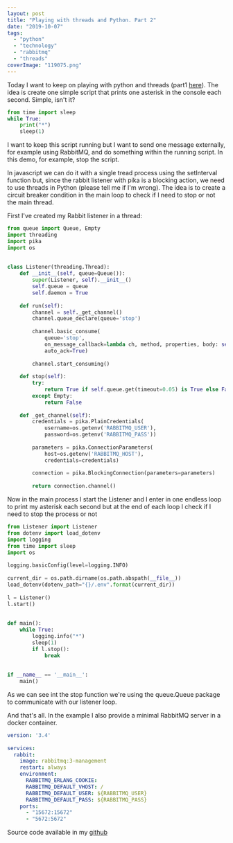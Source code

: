 ```yaml
---
layout: post
title: "Playing with threads and Python. Part 2"
date: "2019-10-07"
tags: 
  - "python"
  - "technology"
  - "rabbitmq"
  - "threads"
coverImage: "119075.png"
---
```


Today I want to keep on playing with python and threads (part1 [here](http://gonzalo123.com/2019/08/19/playing-with-threads-and-python/)). The idea is create one simple script that prints one asterisk in the console each second. Simple, isn't it?

```python
from time import sleep
while True:
    print("*")
    sleep(1)
```

I want to keep this script running but I want to send one message externally, for example using RabbitMQ, and do something within the running script. In this demo, for example, stop the script.

In javascript we can do it with a single tread process using the setInterval function but, since the rabbit listener with pika is a blocking action, we need to use threads in Python (please tell me if I'm wrong). The idea is to create a circuit breaker condition in the main loop to check if I need to stop or not the main thread.

First I've created my Rabbit listener in a thread:

```python
from queue import Queue, Empty
import threading
import pika
import os
 
 
class Listener(threading.Thread):
    def __init__(self, queue=Queue()):
        super(Listener, self).__init__()
        self.queue = queue
        self.daemon = True
 
    def run(self):
        channel = self._get_channel()
        channel.queue_declare(queue='stop')
 
        channel.basic_consume(
            queue='stop',
            on_message_callback=lambda ch, method, properties, body: self.queue.put(item=True),
            auto_ack=True)
 
        channel.start_consuming()
 
    def stop(self):
        try:
            return True if self.queue.get(timeout=0.05) is True else False
        except Empty:
            return False
 
    def _get_channel(self):
        credentials = pika.PlainCredentials(
            username=os.getenv('RABBITMQ_USER'),
            password=os.getenv('RABBITMQ_PASS'))
 
        parameters = pika.ConnectionParameters(
            host=os.getenv('RABBITMQ_HOST'),
            credentials=credentials)
 
        connection = pika.BlockingConnection(parameters=parameters)
 
        return connection.channel()
```

Now in the main process I start the Listener and I enter in one endless loop to print my asterisk each second but at the end of each loop I check if I need to stop the process or not

```python
from Listener import Listener
from dotenv import load_dotenv
import logging
from time import sleep
import os
 
logging.basicConfig(level=logging.INFO)
 
current_dir = os.path.dirname(os.path.abspath(__file__))
load_dotenv(dotenv_path="{}/.env".format(current_dir))
 
l = Listener()
l.start()
 
 
def main():
    while True:
        logging.info("*")
        sleep(1)
        if l.stop():
            break
 
 
if __name__ == '__main__':
    main()
```

As we can see int the stop function we're using the queue.Queue package to communicate with our listener loop.

And that's all. In the example I also provide a minimal RabbitMQ server in a docker container.

```yaml
version: '3.4'
 
services:
  rabbit:
    image: rabbitmq:3-management
    restart: always
    environment:
      RABBITMQ_ERLANG_COOKIE:
      RABBITMQ_DEFAULT_VHOST: /
      RABBITMQ_DEFAULT_USER: ${RABBITMQ_USER}
      RABBITMQ_DEFAULT_PASS: ${RABBITMQ_PASS}
    ports:
      - "15672:15672"
      - "5672:5672"
```

Source code available in my [github](https://github.com/gonzalo123/threads2.py)
